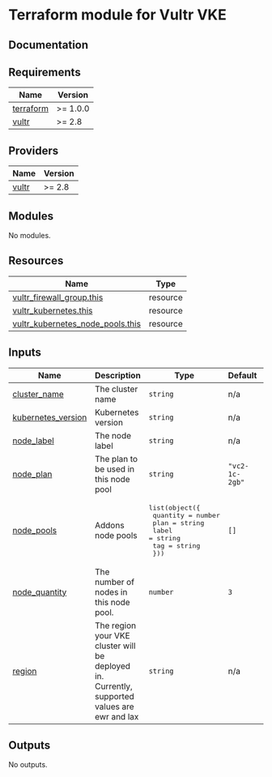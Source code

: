 # Terraform module for Vultr VKE

## Documentation

<!-- BEGINNING OF PRE-COMMIT-TERRAFORM DOCS HOOK -->
## Requirements

| Name | Version |
|------|---------|
| <a name="requirement_terraform"></a> [terraform](#requirement\_terraform) | >= 1.0.0 |
| <a name="requirement_vultr"></a> [vultr](#requirement\_vultr) | >= 2.8 |

## Providers

| Name | Version |
|------|---------|
| <a name="provider_vultr"></a> [vultr](#provider\_vultr) | >= 2.8 |

## Modules

No modules.

## Resources

| Name | Type |
|------|------|
| [vultr_firewall_group.this](https://registry.terraform.io/providers/vultr/vultr/latest/docs/resources/firewall_group) | resource |
| [vultr_kubernetes.this](https://registry.terraform.io/providers/vultr/vultr/latest/docs/resources/kubernetes) | resource |
| [vultr_kubernetes_node_pools.this](https://registry.terraform.io/providers/vultr/vultr/latest/docs/resources/kubernetes_node_pools) | resource |

## Inputs

| Name | Description | Type | Default | Required |
|------|-------------|------|---------|:--------:|
| <a name="input_cluster_name"></a> [cluster\_name](#input\_cluster\_name) | The cluster name | `string` | n/a | yes |
| <a name="input_kubernetes_version"></a> [kubernetes\_version](#input\_kubernetes\_version) | Kubernetes version | `string` | n/a | yes |
| <a name="input_node_label"></a> [node\_label](#input\_node\_label) | The node label | `string` | n/a | yes |
| <a name="input_node_plan"></a> [node\_plan](#input\_node\_plan) | The plan to be used in this node pool | `string` | `"vc2-1c-2gb"` | no |
| <a name="input_node_pools"></a> [node\_pools](#input\_node\_pools) | Addons node pools | <pre>list(object({<br>    quantity = number<br>    plan     = string<br>    label    = string<br>    tag      = string<br>  }))</pre> | `[]` | no |
| <a name="input_node_quantity"></a> [node\_quantity](#input\_node\_quantity) | The number of nodes in this node pool. | `number` | `3` | no |
| <a name="input_region"></a> [region](#input\_region) | The region your VKE cluster will be deployed in. Currently, supported values are ewr and lax | `string` | n/a | yes |

## Outputs

No outputs.
<!-- END OF PRE-COMMIT-TERRAFORM DOCS HOOK -->
